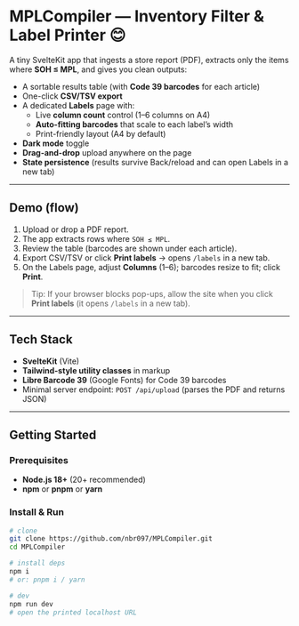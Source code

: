 # MPLCompiler — Inventory Filter & Label Printer 😊

A tiny SvelteKit app that ingests a store report (PDF), extracts only the items where **SOH ≤ MPL**, and gives you clean outputs:

- A sortable results table (with **Code 39 barcodes** for each article)
- One-click **CSV/TSV export**
- A dedicated **Labels** page with:
  - Live **column count** control (1–6 columns on A4)
  - **Auto-fitting barcodes** that scale to each label’s width
  - Print-friendly layout (A4 by default)
- **Dark mode** toggle
- **Drag-and-drop** upload anywhere on the page
- **State persistence** (results survive Back/reload and can open Labels in a new tab)

---

## Demo (flow)
1. Upload or drop a PDF report.
2. The app extracts rows where `SOH ≤ MPL`.
3. Review the table (barcodes are shown under each article).
4. Export CSV/TSV or click **Print labels** → opens `/labels` in a new tab.
5. On the Labels page, adjust **Columns** (1–6); barcodes resize to fit; click **Print**.

> Tip: If your browser blocks pop-ups, allow the site when you click **Print labels** (it opens `/labels` in a new tab).

---

## Tech Stack

- **SvelteKit** (Vite)
- **Tailwind-style utility classes** in markup
- **Libre Barcode 39** (Google Fonts) for Code 39 barcodes
- Minimal server endpoint: `POST /api/upload` (parses the PDF and returns JSON)

---

## Getting Started

### Prerequisites
- **Node.js 18+** (20+ recommended)
- **npm** or **pnpm** or **yarn**

### Install & Run

```bash
# clone
git clone https://github.com/nbr097/MPLCompiler.git
cd MPLCompiler

# install deps
npm i
# or: pnpm i / yarn

# dev
npm run dev
# open the printed localhost URL
